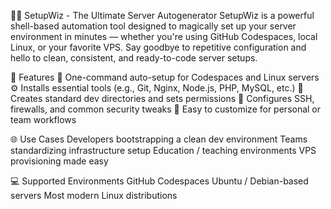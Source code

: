 🧙‍♂️ SetupWiz - The Ultimate Server Autogenerator
SetupWiz is a powerful shell-based automation tool designed to magically set up your server environment in minutes — whether you're using GitHub Codespaces, local Linux, or your favorite VPS.
Say goodbye to repetitive configuration and hello to clean, consistent, and ready-to-code server setups.

🎯 Features
🚀 One-command auto-setup for Codespaces and Linux servers
⚙️ Installs essential tools (e.g., Git, Nginx, Node.js, PHP, MySQL, etc.)
📁 Creates standard dev directories and sets permissions
🔐 Configures SSH, firewalls, and common security tweaks
🧩 Easy to customize for personal or team workflows

🌐 Use Cases
Developers bootstrapping a clean dev environment
Teams standardizing infrastructure setup
Education / teaching environments
VPS provisioning made easy

💻 Supported Environments
GitHub Codespaces
Ubuntu / Debian-based servers
Most modern Linux distributions

